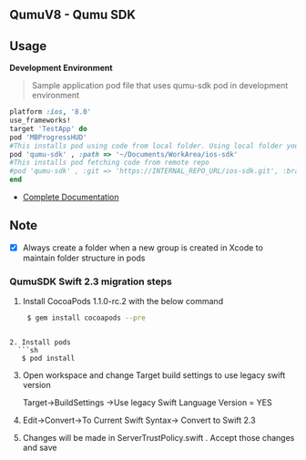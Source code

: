 ## QumuV8 - Qumu SDK




## Usage

**Development Environment**

> Sample application pod file that uses qumu-sdk pod in development environment
```ruby
platform :ios, '8.0'
use_frameworks!
target 'TestApp' do
pod 'MBProgressHUD'
#This installs pod using code from local folder. Using local folder you can do the hot edits to the ios-sdk project
pod 'qumu-sdk' , :path => '~/Documents/WorkArea/ios-sdk'
#This installs pod fetching code from remote repo
#pod 'qumu-sdk' , :git => 'https://INTERNAL_REPO_URL/ios-sdk.git', :branch => 'develop'
end
```

- [Complete Documentation](https://confluence.qumu.com/pages/viewpage.action?title=Private+Pods&spaceKey=mobile)


## Note

- [x] Always create a folder when a new group is created in Xcode to maintain folder structure in pods


### QumuSDK Swift 2.3 migration steps

1. Install CocoaPods 1.1.0-rc.2 with the below command

   ```sh 
    $ gem install cocoapods --pre 

```

2. Install pods
  ```sh  
   $ pod install 
```

3. Open workspace and change Target build settings to use legacy swift version

   Target->BuildSettings ->Use legacy Swift Language Version = YES

4. Edit->Convert->To Current Swift Syntax-> Convert to Swift 2.3

5. Changes will be made in ServerTrustPolicy.swift . Accept those changes and save
